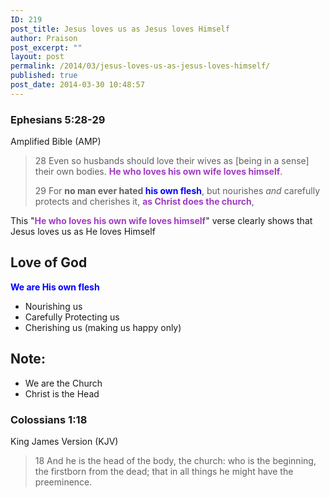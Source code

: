 ```yaml
---
ID: 219
post_title: Jesus loves us as Jesus loves Himself
author: Praison
post_excerpt: ""
layout: post
permalink: /2014/03/jesus-loves-us-as-jesus-loves-himself/
published: true
post_date: 2014-03-30 10:48:57
---
```

<div>
<h3>Ephesians 5:28-29</h3>
Amplified Bible (AMP)

</div>
<div>
<blockquote>28 Even so husbands should love their wives as [being in a sense] their own bodies. <strong><span style="color: #a23cc2;">He who loves his own wife loves himself</span></strong>.

29 For <strong>no man ever hated <span style="color: #0000ff;">his own flesh</span></strong>, but nourishes <i>and</i> carefully protects and cherishes it, <span style="color: #a23cc2;"><strong>as Christ does the church</strong></span>,</blockquote>
This "<strong><span style="color: #a23cc2;">He who loves his own wife loves himself</span></strong>" verse clearly shows that Jesus loves us as He loves Himself
<h2>Love of God</h2>
<span style="color: #0000ff;"><strong>We are His own flesh</strong></span>
<ul>
	<li>Nourishing us</li>
	<li>Carefully Protecting us</li>
	<li>Cherishing us (making us happy only)</li>
</ul>
<h2>Note:</h2>
<ul>
	<li>We are the Church</li>
	<li>Christ is the Head</li>
</ul>
<div>
<h3>Colossians 1:18</h3>
King James Version (KJV)

</div>
<div>
<blockquote>18 And he is the head of the body, the church: who is the beginning, the firstborn from the dead; that in all things he might have the preeminence.</blockquote>
</div>
</div>